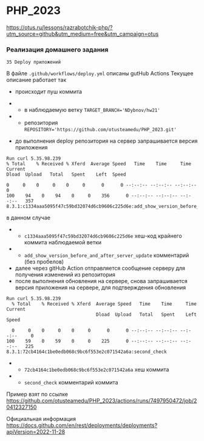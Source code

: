 # PHP_2023

https://otus.ru/lessons/razrabotchik-php/?utm_source=github&utm_medium=free&utm_campaign=otus

### Реализация домашнего задания

`35 Deploy приложений`

В файле `.github/workflows/deploy.yml` описаны gutHub Actions
Текущее описание работает так
- происходит пуш коммита
- - в наблюдаемую ветку `TARGET_BRANCH='NDybnov/hw21'`
- - репозитория `REPOSITORY='https://github.com/otusteamedu/PHP_2023.git'`

- до выполнения deploy репозитория на сервер запрашивается версия приложения
```shell
Run curl 5.35.98.239
% Total    % Received % Xferd  Average Speed   Time    Time     Time  Current
Dload  Upload   Total   Spent    Left  Speed

0     0    0     0    0     0      0      0 --:--:-- --:--:-- --:--:--     0
100    94    0    94    0     0    356      0 --:--:-- --:--:-- --:--:--   357
8.3.1:c1334aaa5095f47c59bd32074d6cb9606c225d6e:add_show_version_before_and_after_server_update
```
в данном случае
- -  `c1334aaa5095f47c59bd32074d6cb9606c225d6e` хеш-код крайнего коммита наблюдаемой ветки
- - `add_show_version_before_and_after_server_update` комментарий (без пробелов)
- далее через gitHub Action отправляется сообщение серверу для получения изменений из репозитория
- после выполнения обновления на сервере, снова запрашивается версия приложения на сервере, для подтверждения обновления
```shell
Run curl 5.35.98.239
  % Total    % Received % Xferd  Average Speed   Time    Time     Time  Current
                                 Dload  Upload   Total   Spent    Left  Speed

  0     0    0     0    0     0      0      0 --:--:-- --:--:-- --:--:--     0
100    59    0    59    0     0    225      0 --:--:-- --:--:-- --:--:--   225
8.3.1:72cb4164c1be0edb068c9bc6f553e2c071542a6a:second_check
```
- - `72cb4164c1be0edb068c9bc6f553e2c071542a6a` хеш коммита
- - `second_check` комментарий коммита

Пример взят по ссылке https://github.com/otusteamedu/PHP_2023/actions/runs/7497950472/job/20412327150


Официальная информация https://docs.github.com/en/rest/deployments/deployments?apiVersion=2022-11-28
